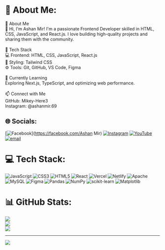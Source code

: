 # 💫 About Me:
🚀 About Me<br>👋 Hi, I'm Ashan Mir! I'm a passionate Frontend Developer skilled in HTML, CSS, JavaScript, and React.js. I love building high-quality projects and sharing them with the community.<br><br>🔧 Tech Stack<br>💻 Frontend: HTML, CSS, JavaScript, React.js<br>🎨 Styling: Tailwind CSS<br>⚙️ Tools: Git, GitHub, VS Code, Figma<br><br>🌱 Currently Learning<br>Exploring Next.js, TypeScript, and optimizing web performance.<br><br>📫 Connect with Me<br>GitHub: Mikey-Here3<br>Instagram: @ashanmir.69


## 🌐 Socials:
[![Facebook](https://img.shields.io/badge/Facebook-%231877F2.svg?logo=Facebook&logoColor=white)](https://facebook.com/Ashan Mir) [![Instagram](https://img.shields.io/badge/Instagram-%23E4405F.svg?logo=Instagram&logoColor=white)](https://instagram.com/https://www.instagram.com/ashan.mir69/) [![YouTube](https://img.shields.io/badge/YouTube-%23FF0000.svg?logo=YouTube&logoColor=white)](https://youtube.com/@https://www.youtube.com/@mikeytech3) [![email](https://img.shields.io/badge/Email-D14836?logo=gmail&logoColor=white)](mailto:ashanmirofficial@gmail.com) 

# 💻 Tech Stack:
![JavaScript](https://img.shields.io/badge/javascript-%23323330.svg?style=plastic&logo=javascript&logoColor=%23F7DF1E) ![CSS3](https://img.shields.io/badge/css3-%231572B6.svg?style=plastic&logo=css3&logoColor=white) ![HTML5](https://img.shields.io/badge/html5-%23E34F26.svg?style=plastic&logo=html5&logoColor=white) ![React](https://img.shields.io/badge/react-%2320232a.svg?style=plastic&logo=react&logoColor=%2361DAFB) ![Vercel](https://img.shields.io/badge/vercel-%23000000.svg?style=plastic&logo=vercel&logoColor=white) ![Netlify](https://img.shields.io/badge/netlify-%23000000.svg?style=plastic&logo=netlify&logoColor=#00C7B7) ![Apache](https://img.shields.io/badge/apache-%23D42029.svg?style=plastic&logo=apache&logoColor=white) ![MySQL](https://img.shields.io/badge/mysql-4479A1.svg?style=plastic&logo=mysql&logoColor=white) ![Figma](https://img.shields.io/badge/figma-%23F24E1E.svg?style=plastic&logo=figma&logoColor=white) ![Pandas](https://img.shields.io/badge/pandas-%23150458.svg?style=plastic&logo=pandas&logoColor=white) ![NumPy](https://img.shields.io/badge/numpy-%23013243.svg?style=plastic&logo=numpy&logoColor=white) ![scikit-learn](https://img.shields.io/badge/scikit--learn-%23F7931E.svg?style=plastic&logo=scikit-learn&logoColor=white) ![Matplotlib](https://img.shields.io/badge/Matplotlib-%23ffffff.svg?style=plastic&logo=Matplotlib&logoColor=black)
# 📊 GitHub Stats:
![](https://github-readme-stats.vercel.app/api?username=Mikey-Here3&theme=dark&hide_border=false&include_all_commits=false&count_private=false)<br/>
![](https://github-readme-streak-stats.herokuapp.com/?user=Mikey-Here3&theme=dark&hide_border=false)<br/>
![](https://github-readme-stats.vercel.app/api/top-langs/?username=Mikey-Here3&theme=dark&hide_border=false&include_all_commits=false&count_private=false&layout=compact)

---
[![](https://visitcount.itsvg.in/api?id=Mikey-Here3&icon=6&color=5)](https://visitcount.itsvg.in)

<!-- Proudly created with GPRM ( https://gprm.itsvg.in ) -->
